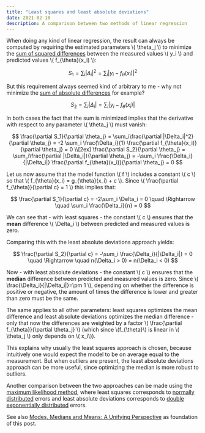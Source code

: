 ```yaml
---
title: "Least squares and least absolute deviations"
date: 2021-02-10
description: A comparison between two methods of linear regression
---
```


When doing any kind of linear regression, the result can always be computed by requiring the estimated parameters \\( \theta_j \\) to minimize the [sum of squared differences](https://en.wikipedia.org/wiki/Ordinary_least_squares) between the measured values \\( y_i \\) and predicted values \\( f_{\theta}(x_i) \\):

$$
  S_1 = \sum_i |\Delta_i|^2 = \sum_i |y_i - f_{\theta}(x_i)|^2
$$

But this requirement always seemed kind of arbitrary to me - why not minimize the [sum of absolute differences](https://en.wikipedia.org/wiki/Least_absolute_deviations) for example?


$$
  S_2 = \sum_i |\Delta_i| = \sum_i |y_i - f_{\theta}(x_i)|
$$

In both cases the fact that the sum is minimized implies that the derivative with respect to any parameter \\( \theta_j \\) must vanish:

$$
  \frac{\partial S_1}{\partial \theta_j} = \sum_i\frac{\partial |\Delta_i|^2}{\partial \theta_j}  = -2 \sum_i \frac{\Delta_i}{1} \frac{\partial f_{\theta}(x_i)}{\partial \theta_j} = 0 \\[2ex]
  \frac{\partial S_2}{\partial \theta_j} = \sum_i\frac{\partial |\Delta_i|}{\partial \theta_j} = -\sum_i \frac{\Delta_i}{|\Delta_i|} \frac{\partial f_{\theta}(x_i)}{\partial \theta_j} = 0
$$

Let us now assume that the model function \\( f \\) includes a constant \\( c \\) so that \\( f_{\theta}(x_i) = g_{\theta}(x_i) + c \\). Since \\( \frac{\partial f_{\theta}}{\partial c} = 1 \\) this implies that:

$$
  \frac{\partial S_1}{\partial c} = -2\sum_i \Delta_i = 0 \quad \Rightarrow \quad \sum_i \frac{\Delta_i}{n} = 0
$$

We can see that - with least squares - the constant \\( c \\) ensures that the **mean** difference \\( \Delta_i \\) between predicted and measured values is zero.

Comparing this with the least absolute deviations approach yields: 

$$
  \frac{\partial S_2}{\partial c} = -\sum_i \frac{\Delta_i}{|\Delta_i|} = 0 \quad \Rightarrow \quad n(\Delta_i > 0) = n(\Delta_i < 0)
$$

Now - with least absolute deviations - the constant \\( c \\) ensures that the **median** difference between predicted and measured values is zero. Since \\( \frac{\Delta_i}{\|\Delta_i\|}=\pm 1 \\), depending on whether the difference is positive or negative, the amount of times the difference is lower and greater than zero must be the same.

The same applies to all other parameters: least squares optimizes the mean difference and least absolute deviations optimizes the median difference - only that now the differences are weighted by a factor \\( \frac{\partial f_{\theta}}{\partial \theta_j} \\) (which since \\(f_{\theta}\\) is linear in \\( \theta_j \\) only depends on \\( x_i\\)).

This explains why usually the least squares approach is chosen, because intuitively one would expect the model to be on average equal to the measurement. But when outliers are present, the least absolute deviations approach can be more useful, since optimizing the median is more robust to outliers.

Another comparison between the two approaches can be made using the [maximum likelihood method](https://en.wikipedia.org/wiki/Maximum_likelihood_estimation), where least squares corresponds to [normally distributed](https://en.wikipedia.org/wiki/Normal_distribution) errors and least absolute deviations corresponds to [double exponentially distributed](https://en.wikipedia.org/wiki/Laplace_distribution) errors.

See also [Modes, Medians and Means: A Unifying Perspective](http://www.johnmyleswhite.com/notebook/2013/03/22/modes-medians-and-means-an-unifying-perspective/) as foundation of this post.
